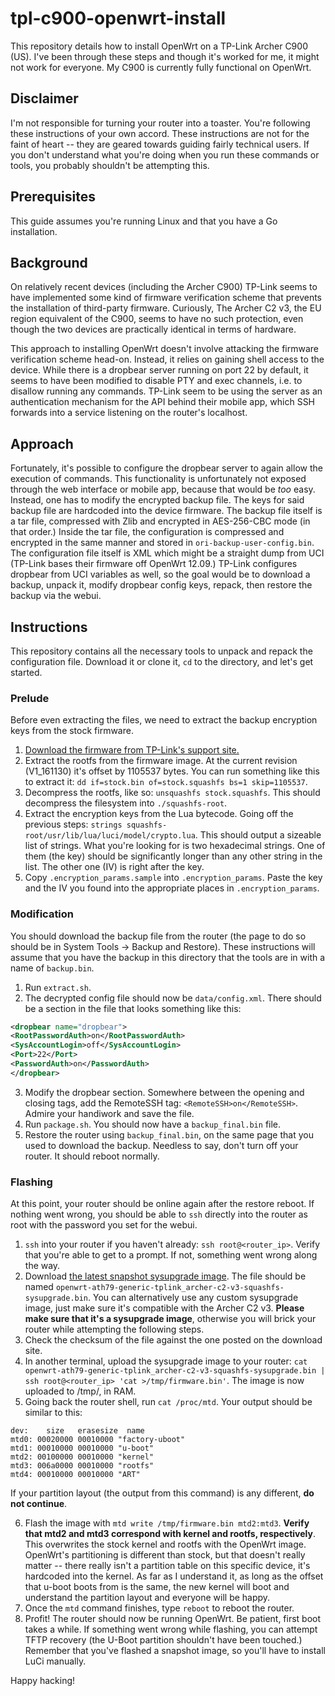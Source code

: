 tpl-c900-openwrt-install
========================

This repository details how to install OpenWrt on a TP-Link Archer C900 (US). I've been through
these steps and though it's worked for me, it might not work for everyone. My C900 is currently
fully functional on OpenWrt.

## Disclaimer

I'm not responsible for turning your router into a toaster. You're following these instructions of
your own accord. These instructions are not for the faint of heart -- they are geared towards
guiding fairly technical users. If you don't understand what you're doing when you run these
commands or tools, you probably shouldn't be attempting this.

## Prerequisites

This guide assumes you're running Linux and that you have a Go installation.

## Background

On relatively recent devices (including the Archer C900) TP-Link seems to have implemented some kind
of firmware verification scheme that prevents the installation of third-party firmware. Curiously,
The Archer C2 v3, the EU region equivalent of the C900, seems to have no such protection, even
though the two devices are practically identical in terms of hardware.

This approach to installing OpenWrt doesn't involve attacking the firmware verification scheme
head-on.  Instead, it relies on gaining shell access to the device. While there is a dropbear server
running on port 22 by default, it seems to have been modified to disable PTY and exec channels,
i.e. to disallow running any commands. TP-Link seem to be using the server as an authentication
mechanism for the API behind their mobile app, which SSH forwards into a service listening on the
router's localhost.

## Approach

Fortunately, it's possible to configure the dropbear server to again allow the execution of
commands. This functionality is unfortunately not exposed through the web interface or mobile app,
because that would be _too_ easy. Instead, one has to modify the encrypted backup file. The keys for
said backup file are hardcoded into the device firmware. The backup file itself is a tar file,
compressed with Zlib and encrypted in AES-256-CBC mode (in that order.) Inside the tar file, the
configuration is compressed and encrypted in the same manner and stored in
`ori-backup-user-config.bin`. The configuration file itself is XML which might be a straight dump
from UCI (TP-Link bases their firmware off OpenWrt 12.09.) TP-Link configures dropbear from UCI
variables as well, so the goal would be to download a backup, unpack it, modify dropbear config
keys, repack, then restore the backup via the webui.

## Instructions

This repository contains all the necessary tools to unpack and repack the configuration
file. Download it or clone it, `cd` to the directory, and let's get started.

### Prelude

Before even extracting the files, we need to extract the backup encryption keys from the stock
firmware.
1. [Download the firmware from TP-Link's support
   site.](https://static.tp-link.com/ArcherC900%28US%29_V1_161130.zip)
2. Extract the rootfs from the firmware image. At the current revision (V1_161130) it's offset by
1105537 bytes. You can run something like this to extract it: `dd if=stock.bin of=stock.squashfs
bs=1 skip=1105537`.
3. Decompress the rootfs, like so:
`unsquashfs stock.squashfs`.
This should decompress the filesystem into `./squashfs-root`.
4. Extract the encryption keys from the Lua bytecode. Going off the previous steps: `strings
squashfs-root/usr/lib/lua/luci/model/crypto.lua`. This should output a sizeable list of
strings. What you're looking for is two hexadecimal strings. One of them (the key) should be
significantly longer than any other string in the list. The other one (IV) is right after the key.
5. Copy `.encryption_params.sample` into `.encryption_params`. Paste the key and the IV you found
   into the appropriate places in `.encryption_params`.

### Modification

You should download the backup file from the router (the page to do so should be in System Tools ->
Backup and Restore). These instructions will assume that you have the backup in this directory that
the tools are in with a name of `backup.bin`.
1. Run `extract.sh`.
2. The decrypted config file should now be `data/config.xml`. There should be a section in the file
   that looks something like this:

```xml
<dropbear name="dropbear">
<RootPasswordAuth>on</RootPasswordAuth>
<SysAccountLogin>off</SysAccountLogin>
<Port>22</Port>
<PasswordAuth>on</PasswordAuth>
</dropbear>
```

3. Modify the dropbear section. Somewhere between the opening and closing tags, add the RemoteSSH
   tag: `<RemoteSSH>on</RemoteSSH>`. Admire your handiwork and save the file.
4. Run `package.sh`. You should now have a `backup_final.bin` file.
5. Restore the router using `backup_final.bin`, on the same page that you used to download the
   backup. Needless to say, don't turn off your router. It should reboot normally.

### Flashing

At this point, your router should be online again after the restore reboot. If nothing went wrong,
you should be able to `ssh` directly into the router as root with the password you set for the
webui.
1. `ssh` into your router if you haven't already: `ssh root@<router_ip>`. Verify that you're able to
get to a prompt. If not, something went wrong along the way.
2. Download [the latest snapshot sysupgrade
   image](https://downloads.openwrt.org/snapshots/targets/ath79/generic/). The file should be named
   `openwrt-ath79-generic-tplink_archer-c2-v3-squashfs-sysupgrade.bin`. You can alternatively use
   any custom sysupgrade image, just make sure it's compatible with the Archer C2 v3. **Please make
   sure that it's a sysupgrade image**, otherwise you will brick your router while attempting the
   following steps.
3. Check the checksum of the file against the one posted on the download site.
4. In another terminal, upload the sysupgrade image to your router: `cat
openwrt-ath79-generic-tplink_archer-c2-v3-squashfs-sysupgrade.bin | ssh root@<router_ip> 'cat >/tmp/firmware.bin'`.  The image is now uploaded to /tmp/, in RAM.
5. Going back the router shell, run `cat /proc/mtd`. Your output should be similar to this:

```
dev:    size   erasesize  name
mtd0: 00020000 00010000 "factory-uboot"
mtd1: 00010000 00010000 "u-boot"
mtd2: 00100000 00010000 "kernel"
mtd3: 006a0000 00010000 "rootfs"
mtd4: 00010000 00010000 "ART"
```

If your partition layout (the output from this command) is any different, **do not continue**.

6. Flash the image with `mtd write /tmp/firmware.bin mtd2:mtd3`. **Verify that mtd2 and mtd3
   correspond with kernel and rootfs, respectively**. This overwrites the stock kernel and rootfs
   with the OpenWrt image. OpenWrt's partitioning is different than stock, but that doesn't really
   matter -- there really isn't a partition table on this specific device, it's hardcoded into the
   kernel. As far as I understand it, as long as the offset that u-boot boots from is the same, the
   new kernel will boot and understand the partition layout and everyone will be happy.
7. Once the `mtd` command finishes, type `reboot` to reboot the router.
8. Profit! The router should now be running OpenWrt. Be patient, first boot takes a while. If
   something went wrong while flashing, you can attempt TFTP recovery (the U-Boot partition
   shouldn't have been touched.) Remember that you've flashed a snapshot image, so you'll have to
   install LuCi manually.

Happy hacking!
